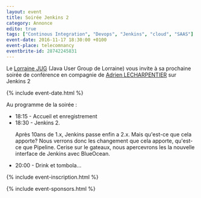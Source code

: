 ```yaml
---
layout: event
title: Soirée Jenkins 2
category: Annonce
edito: true
tags: ["Continous Integration", "Devops", "Jenkins", "cloud", "SAAS"]
event-date: 2016-11-17 18:30:00 +0100
event-place: telecomnancy
eventbrite-id: 28742245831
---
```




<p>
Le <a href="/">Lorraine JUG</a> (Java User Group de Lorraine) vous invite à sa prochaine
soirée de conférence en compagnie de <a href="/speakers.html#alecharpentier">Adrien LECHARPENTIER</a>
sur Jenkins 2
</p>

{% include event-date.html %}

<div class="programme">Au programme de la soirée :
	<ul>
		<li>18:15 - Accueil et enregistrement</li>
		<li>18:30 - Jenkins 2.
		<p>Après 10ans de 1.x, Jenkins passe enfin a 2.x. Mais qu'est-ce que cela apporte? Nous verrons donc les changement
    que cela apporte, qu'est-ce que Pipeline. Cerise sur le gateaux, nous apercevrons les la nouvelle interface de
    Jenkins avec BlueOcean.</p>
    </li>
		<li>20:00 - Drink et tombola…</li>
	</ul>
</div>

{% include event-inscription.html %}

{% include event-sponsors.html %}
